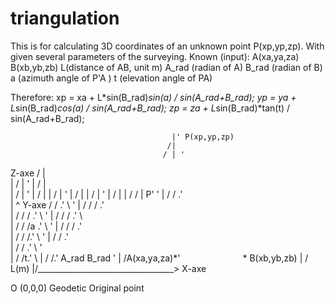 # triangulation
This is for calculating 3D coordinates of an unknown point P(xp,yp,zp). 
With given several parameters of the surveying.
Known (input):
A(xa,ya,za)
B(xb,yb,zb)
L(distance of AB, unit m)
A_rad (radian of A)
B_rad (radian of B)
a (azimuth angle of P'A )
t (elevation angle of PA)

Therefore:
xp = xa + L*sin(B_rad)*sin(a) / sin(A_rad+B_rad);
yp = ya + L*sin(B_rad)*cos(a) / sin(A_rad+B_rad);
zp = za + L*sin(B_rad)*tan(t) / sin(A_rad+B_rad);
                                         
					
                                        |' P(xp,yp,zp)
                                       /|
                                      / | '
  Z-axe                              /  |  
|                                   /   |  '
|                                  /    |    
|                                 /     |   '
|                                /      |
|                               /       |    '
|                              /        |
|                             /         |     '
|                            /          |
|                           /   /       | P'   '
|                          /   /       .'\
|             ^ Y-axe     /   /      .'   \     '
|            /           /   /     .'      \
|           /           /   /    .'         \    '
|          /           /   /   .'            \    
|         /           /   /a .'               \   '
|        /           /   / .'                  \
|       /           /   /.'                     \  '
|      /           /   .'                        \
|     /           /  .'                           \ '  
|    /           /t.'                              \ 
|   /           /.' A_rad                     B_rad \'
|  /A(xa,ya,za)*'` ` ` ` ` ` ` ` ` ` ` ` ` ` ` ` ` ` * B(xb,yb,zb)
| /                                L(m)
|/__________________________________> X-axe
                                    
O (0,0,0) Geodetic Original point








